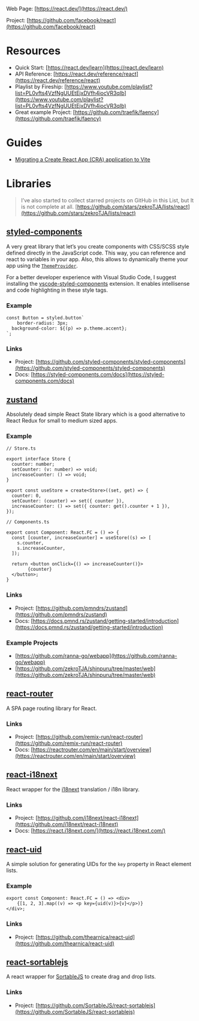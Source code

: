 Web Page: [https://react.dev/](https://react.dev/)

Project: [https://github.com/facebook/react](https://github.com/facebook/react)

# Resources

- Quick Start: [https://react.dev/learn](https://react.dev/learn)
- API Reference: [https://react.dev/reference/react](https://react.dev/reference/react)
- Playlist by Fireship: [https://www.youtube.com/playlist?list=PL0vfts4VzfNgUUEtEjxDVfh4iocVR3qIb](https://www.youtube.com/playlist?list=PL0vfts4VzfNgUUEtEjxDVfh4iocVR3qIb)
- Great example Project: [https://github.com/traefik/faency](https://github.com/traefik/faency)

# Guides

- [Migrating a Create React App (CRA) application to Vite](https://www.darraghoriordan.com/2021/05/16/migrating-from-create-react-app-to-vite/)

# Libraries

> I’ve also started to collect starred projects on GitHub in this List, but It is not complete at all. [https://github.com/stars/zekroTJA/lists/react](https://github.com/stars/zekroTJA/lists/react)

## [styled-components](https://github.com/styled-components/styled-components)

A very great library that let’s you create components with CSS/SCSS style defined directly in the JavaScript code. This way, you can reference and react to variables in your app. Also, this allows to dynamically theme your app using the [`ThemeProvider`](https://styled-components.com/docs/advanced#theming).

For a better developer experience with Visual Studio Code, I suggest installing the [vscode-styled-components](https://marketplace.visualstudio.com/items?itemName=styled-components.vscode-styled-components) extension. It enables intellisense and code highlighting in these style tags.

### Example

```tsx
const Button = styled.button`
	border-radius: 3px;
  background-color: ${(p) => p.theme.accent};
`;
```

### Links

- Project: [https://github.com/styled-components/styled-components](https://github.com/styled-components/styled-components)
- Docs: [https://styled-components.com/docs](https://styled-components.com/docs)

## [zustand](https://github.com/pmndrs/zustand)

Absolutely dead simple React State library which is a good alternative to React Redux for small to medium sized apps.

### Example

```tsx
// Store.ts

export interface Store {
  counter: number;
  setCounter: (v: number) => void;
  increaseCounter: () => void;
}

export const useStore = create<Store>((set, get) => {
  counter: 0,
  setCounter: (counter) => set({ counter }),
  increaseCounter: () => set({ counter: get().counter + 1 }),
});

// Components.ts

export const Component: React.FC = () => {
  const [counter, increaseCounter] = useStore((s) => [
    s.counter, 
    s.increaseCounter,
  ]);

  return <button onClick={() => increaseCounter()}>
		{counter}
  </button>;
}
```

### Links

- Project: [https://github.com/pmndrs/zustand](https://github.com/pmndrs/zustand)
- Docs: [https://docs.pmnd.rs/zustand/getting-started/introduction](https://docs.pmnd.rs/zustand/getting-started/introduction)

### Example Projects

- [https://github.com/ranna-go/webapp](https://github.com/ranna-go/webapp)
- [https://github.com/zekroTJA/shinpuru/tree/master/web](https://github.com/zekroTJA/shinpuru/tree/master/web)

## [react-router](https://github.com/remix-run/react-router)

A SPA page routing library for React.

### Links

- Project: [https://github.com/remix-run/react-router](https://github.com/remix-run/react-router)
- Docs: [https://reactrouter.com/en/main/start/overview](https://reactrouter.com/en/main/start/overview)

## [react-i18next](https://github.com/i18next/react-i18next)

React wrapper for the [i18next](https://github.com/i18next/i18next) translation / i18n library.

### Links

- Project: [https://github.com/i18next/react-i18next](https://github.com/i18next/react-i18next)
- Docs: [https://react.i18next.com/](https://react.i18next.com/)

## [react-uid](https://github.com/thearnica/react-uid)

A simple solution for generating UIDs for the `key` property in React element lists.

### Example

```tsx
export const Component: React.FC = () => <div>
	{[1, 2, 3].map((v) => <p key={uid(v)}>{v}</p>)}
</div>;
```

### Links

- Project: [https://github.com/thearnica/react-uid](https://github.com/thearnica/react-uid)

## [react-sortablejs](https://github.com/SortableJS/react-sortablejs)

A react wrapper for [SortableJS](https://github.com/SortableJS/Sortable) to create drag and drop lists.

### Links

- Project: [https://github.com/SortableJS/react-sortablejs](https://github.com/SortableJS/react-sortablejs)